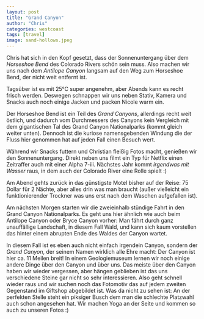 ```yaml
---
layout: post
title: "Grand Canyon"
author: "Chris"
categories: westcoast
tags: [travel]
image: sand-hollows.jpeg
---
```

Chris hat sich in den Kopf gesetzt, dass der Sonnenuntergang über dem *Horseshoe Bend* des Colorado Rivers schön sein muss. Also machen wir uns nach dem *Antilope Canyon* langsam auf den Weg zum Horseshoe Bend, der nicht weit entfernt ist.

Tagsüber ist es mit 25°C super angenehm, aber Abends kann es recht frisch werden. Deswegen schnappen wir uns neben Stativ, Kamera und Snacks auch noch einige Jacken und packen Nicole warm ein.

Der Horseshoe Bend ist ein Teil des *Grand Canyons*, allerdings recht weit östlich, und dadurch vom Durchmessers des Canyons kein Vergleich mit dem gigantischen Tal des Grand Canyon Nationalparks (kommt gleich weiter unten). Dennoch ist die kuriose namensgebenden Windung die der Fluss hier genommen hat auf jeden Fall einen Besuch wert.

Während wir Snacks futtern und Christian fleißig Fotos macht, genießen wir den Sonnenuntergang. Direkt neben uns filmt ein Typ für Netflix einen Zeitraffer auch mit einer Alpha 7-iii. Nächstes Jahr kommt *irgendwas mit Wasser* raus, in dem auch der Colorado River eine Rolle spielt :)

Am Abend gehts zurück in das günstigste Motel bisher auf der Reise: 75 Dollar für 2 Nächte, aber alles drin was man braucht (außer vielleicht ein funktionierender Trockner was uns erst nach dem Waschen aufgefallen ist).

Am nächsten Morgen starten wir die zweieinhalb stündige Fahrt in den Grand Canyon Nationalparks. Es geht uns hier ähnlich wie auch beim Antilope Canyon oder Bryce Canyon vorher: Man fährt durch ganz unauffällige Landschaft, in diesem Fall Wald, und kann sich kaum vorstellen das hinter einem abrupten Ende des Waldes der Canyon wartet.

In diesem Fall ist es eben auch nicht einfach irgendein Canyon, sondern der *Grand Canyon*, der seinem Namen wirklich alle Ehre macht: Der Canyon ist hier ca. 11 Meilen breit!
In einem Geologiemuseum lernen wir noch einige andere Dinge über den Canyon und über uns. Das meiste über den Canyon haben wir wieder vergessen, aber hängen geblieben ist das uns verschiedene Steine gar nicht so sehr interessieren. Also geht schnell wieder raus und wir suchen noch das Fotomotiv das auf jedem zweiten Gegenstand im Giftshop abgebildet ist. Was da nicht zu sehen ist: An der perfekten Stelle steht ein piksiger Busch dem man die schlechte Platzwahl auch schon angesehen hat. Wir machen Yoga an der Seite und kommen so auch zu unseren Fotos :)